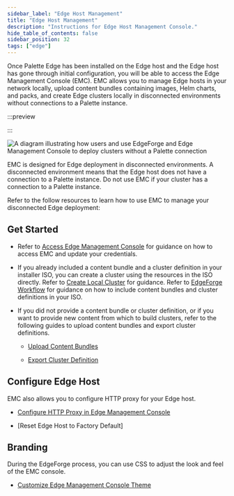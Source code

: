 ```yaml
---
sidebar_label: "Edge Host Management"
title: "Edge Host Management"
description: "Instructions for Edge Host Management Console."
hide_table_of_contents: false
sidebar_position: 32
tags: ["edge"]
---
```


Once Palette Edge has been installed on the Edge host and the Edge host has gone through initial configuration, you will
be able to access the Edge Management Console (EMC). EMC allows you to manage Edge hosts in your network locally, upload
content bundles containing images, Helm charts, and packs, and create Edge clusters locally in disconnected environments
without connections to a Palette instance.

:::preview

:::

![A diagram illustrating how users and use EdgeForge and Edge Management Console to deploy clusters without a Palette connection](/clusters_edge_emc_workflow.png)

EMC is designed for Edge deployment in disconnected environments. A disconnected environment means that the Edge host
does not have a connection to a Palette instance. Do not use EMC if your cluster has a connection to a Palette instance.

Refer to the follow resources to learn how to use EMC to manage your disconnected Edge deployment:

## Get Started

- Refer to [Access Edge Management Console](./access-console.md) for guidance on how to access EMC and update your
  credentials.

- If you already included a content bundle and a cluster definition in your installer ISO, you can create a cluster
  using the resources in the ISO directly. Refer to [Create Local Cluster](./create-cluster.md) for guidance. Refer to
  [EdgeForge Workflow](../edgeforge-workflow/edgeforge-workflow.md) for guidance on how to include content bundles and
  cluster definitions in your ISO.

- If you did not provide a content bundle or cluster definition, or if you want to provide new content from which to
  build clusters, refer to the following guides to upload content bundles and export cluster definitions.

  - [Upload Content Bundles](./upload-content-bundle.md)

  - [Export Cluster Definition](./export-cluster-definition.md)

## Configure Edge Host

EMC also allows you to configure HTTP proxy for your Edge host.

- [Configure HTTP Proxy in Edge Management Console](./configure-proxy.md)

- [Reset Edge Host to Factory Default]

## Branding

During the EdgeForge process, you can use CSS to adjust the look and feel of the EMC console.

- [Customize Edge Management Console Theme](./theming.md)
